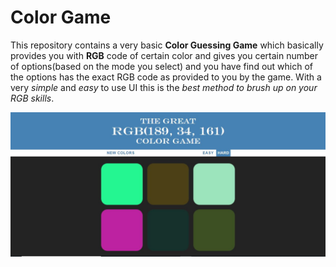 # Color Game
This repository contains a very basic **Color Guessing Game** which basically provides you with **RGB** code of certain color and gives you certain number of options(based on the mode you select) and you have find out which of the options has the exact RGB code as provided to you by the game. With a very *simple* and *easy* to use UI this is the *best method to brush up on your RGB skills*.

![Image of the UI](/UI.jpg)
